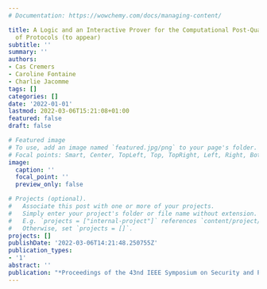 ```yaml
---
# Documentation: https://wowchemy.com/docs/managing-content/

title: A Logic and an Interactive Prover for the Computational Post-Quantum Security
  of Protocols (to appear)
subtitle: ''
summary: ''
authors:
- Cas Cremers
- Caroline Fontaine
- Charlie Jacomme
tags: []
categories: []
date: '2022-01-01'
lastmod: 2022-03-06T15:21:08+01:00
featured: false
draft: false

# Featured image
# To use, add an image named `featured.jpg/png` to your page's folder.
# Focal points: Smart, Center, TopLeft, Top, TopRight, Left, Right, BottomLeft, Bottom, BottomRight.
image:
  caption: ''
  focal_point: ''
  preview_only: false

# Projects (optional).
#   Associate this post with one or more of your projects.
#   Simply enter your project's folder or file name without extension.
#   E.g. `projects = ["internal-project"]` references `content/project/deep-learning/index.md`.
#   Otherwise, set `projects = []`.
projects: []
publishDate: '2022-03-06T14:21:48.250755Z'
publication_types:
- '1'
abstract: ''
publication: "*Proceedings of the 43nd IEEE Symposium on Security and Privacy (S&P'22) - To appear*"
---
```

